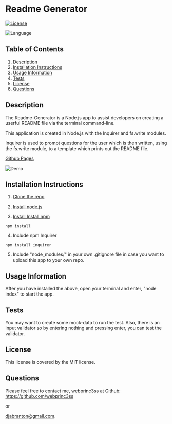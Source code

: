 
  # Readme Generator

   [![License](https://img.shields.io/badge/License-MIT-yellow)](https://opensource.org/licenses/MIT)

   ![Language](https://img.shields.io/badge/Lang-JavaScript-yellow)

  ## Table of Contents
  1. [Description](#description)
  2. [Installation Instructions](#installation-instructions)
  3. [Usage Information](#usage-information)
  4. [Tests](#tests)
  5. [License](#license)
  6. [Questions](#questions)
 
  
  ## Description
  The Readme-Generator is a Node.js app to assist developers on creating a userful README file via the terminal command-line.

  This application is created in Node.js with the Inquirer and fs.write modules.

  Inquirer is used to prompt questions for the user which is then written, using the fs.write module, to a template which prints out the README file.

  [Github Pages](https://webprinc3ss.github.io/readme-generator/)

  ![Demo](images/readme.gif)

  ## Installation Instructions
  1. [Clone the repo](https://github.com/webprinc3ss/readme-generator.git)

  2. [Install node.js](https://nodejs.org/en/)

  3. [Install Install npm](https://www.npmjs.com/package/inquirer)

    npm install

  4. Include npm Inquirer

    npm install inquirer
    
  5. Include "node_modules/" in your own .gitignore file in case you want to upload this app to your own repo.
   
  ## Usage Information
  After you have installed the above, open your terminal and enter, "node index" to start the app.
    
  ## Tests
  You may want to create some mock-data to run the test.
  Also, there is an input validator so by entering nothing and pressing enter, you can test the validator. 
    
  ## License
  This license is covered by the MIT license. 

  ## Questions
  Please feel free to contact me, webprinc3ss at Github: https://github.com/webprinc3ss 

  or

  djabranton@gmail.com. 
      
